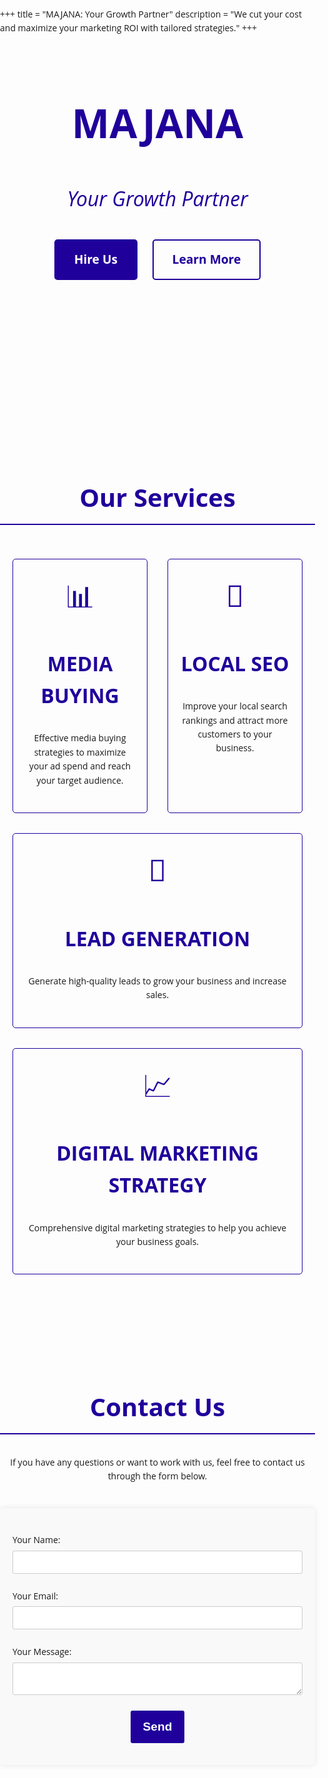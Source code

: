+++
title = "MAJANA: Your Growth Partner"
description = "We cut your cost and maximize your marketing ROI with tailored strategies."
+++

<style>
body {
    font-family: 'Open Sans', sans-serif;
    line-height: 1.6;
    margin: 0;
    padding: 0;
    background-color: var(--background);
    color: var(--text);
}
h1, h2, h3 {
    color: #20009b;  /* Updated trendy color */
}
h1 {
    font-size: 4rem;  /* Increase the font size */
    text-transform: uppercase;
    font-weight: bold;
}
h2 {
    font-size: 2.5rem;
    border-bottom: 2px solid #20009b;
    padding-bottom: 10px;
    margin-top: 40px;
}
h3 {
    font-size: 2rem;
}
.description {
    font-size: 2rem;
    font-style: italic;
    color: #20009b;
}
p {
    margin: 20px 0;
}
ul {
    list-style-type: disc;
    margin-left: 20px;
}
form {
    max-width: 600px;
    margin: 40px auto;
    padding: 20px;
    background-color: #f9f9f9;
    border-radius: 5px;
    box-shadow: 0 0 10px rgba(0, 0, 0, 0.1);
}
form p {
    margin-bottom: 15px;
}
form label {
    display: block;
    margin-bottom: 5px;
}
form input, form textarea {
    width: 100%;
    padding: 10px;
    margin: 5px 0;
    border: 1px solid #ccc;
    border-radius: 3px;
}
form button {
    background-color: #20009b;
    color: white;
    padding: 15px 20px;
    border: none;
    cursor: pointer;
    border-radius: 3px;
    font-size: 1.2rem;
    font-weight: bold;
    display: block;
    margin: 0 auto;
}
form button:hover {
    background-color: #1a007f;
}
.container {
    max-width: 1200px;
    margin: auto;
    padding: 20px;
}
.section {
    padding: 60px 0;
}
.flex {
    display: flex;
    justify-content: center;
    align-items: center;
}
.text-center {
    text-align: center;
}
.uppercase {
    text-transform: uppercase;
}
.font-bold {
    font-weight: bold;
}
.animated-lines {
    display: flex;
    flex-direction: column;
    justify-content: center;
    align-items: center;
    overflow: hidden;
    white-space: nowrap;
    font-size: 1.5rem;
    font-weight: bold;
}
.animated-line {
    display: inline-block;
    animation: scroll-left 20s linear infinite;  /* Slower speed */
}
.animated-line:nth-child(2) {
    animation-direction: reverse;
}

@keyframes scroll-left {
    0% {
        transform: translateX(100%);
    }
    100% {
        transform: translateX(-100%);
    }
}

.services {
    display: flex;
    flex-wrap: wrap;
    gap: 2rem;
    justify-content: center;
}

.service-box {
    border: 1px solid #20009b;
    border-radius: 5px;
    padding: 20px;
    text-align: center;
    flex: 1 1 calc(33.333% - 2rem);
    box-sizing: border-box;
}

.service-icon {
    font-size: 3rem;
    color: #20009b;
    margin-bottom: 10px;
}

.btn {
    display: inline-block;
    padding: 15px 30px;
    font-size: 1.2rem;  /* Adjusted font size */
    font-weight: bold;
    border-radius: 5px;
    text-align: center;
    cursor: pointer;
    text-decoration: none;
    margin: 20px 10px;
}

.btn-primary {
    background-color: #20009b;
    color: #fff;
    border: 2px solid #20009b;
}
.btn-primary:hover {
    background-color: #1a007f;
    border-color: #1a007f;
}
.btn-secondary {
    background-color: transparent;
    color: #20009b;
    border: 2px solid #20009b;
}
.btn-secondary:hover {
    color: #1a007f;
    border-color: #1a007f;
}
</style>

<div class="text-center">
    <h1>MAJANA</h1>
    <p class="description">Your Growth Partner</p>
    <a href="#contact-form" class="btn btn-primary">Hire Us</a>
    <a href="/about" class="btn btn-secondary">Learn More</a>
</div>

<div class="section animated-lines">
    <div class="animated-line">Google Ads • Local SEO • Technical SEO • Media Buying • META Ads • TikTok Ads • Google Ranking • X Ads • Local Growth •</div>
    <div class="animated-line">Google Ads • Local SEO • Technical SEO • Media Buying • META Ads • TikTok Ads • Google Ranking • X Ads • Local Growth •</div>
</div>

<div class="section">
    <h2 class="text-center">Our Services</h2>
    <div class="container services">
        <div class="service-box">
            <div class="service-icon">📊</div>
            <h3 class="uppercase font-bold">Media Buying</h3>
            <p>Effective media buying strategies to maximize your ad spend and reach your target audience.</p>
        </div>
        <div class="service-box">
            <div class="service-icon">📍</div>
            <h3 class="uppercase font-bold">Local SEO</h3>
            <p>Improve your local search rankings and attract more customers to your business.</p>
        </div>
        <div class="service-box">
            <div class="service-icon">🎯</div>
            <h3 class="uppercase font-bold">Lead Generation</h3>
            <p>Generate high-quality leads to grow your business and increase sales.</p>
        </div>
        <div class="service-box">
            <div class="service-icon">📈</div>
            <h3 class="uppercase font-bold">Digital Marketing Strategy</h3>
            <p>Comprehensive digital marketing strategies to help you achieve your business goals.</p>
        </div>
    </div>
</div>

<div class="section">
    <h2 class="text-center">Contact Us</h2>
    <p class="text-center">If you have any questions or want to work with us, feel free to contact us through the form below.</p>
    <form id="contact-form" method='POST' name='contact'><input type='hidden' name='form-name' value='contact' />
        <p>
            <label>Your Name: <input type="text" name="name" required /></label>
        </p>
        <p>
            <label>Your Email: <input type="email" name="email" required /></label>
        </p>
        <p>
            <label>Your Message: <textarea name="message" required></textarea></label>
        </p>
        <p>
            <button type="submit">Send</button>
        </p>
    </form>
</div>

